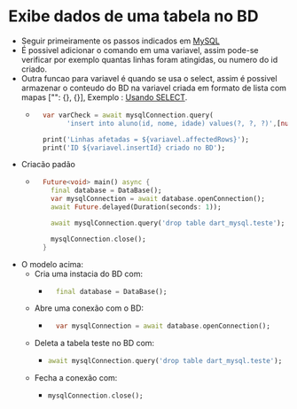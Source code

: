# Exibe dados de uma tabela no BD
- Seguir primeiramente os passos indicados em [MySQL](../../MYSQL.md)
- É possivel adicionar o comando em uma variavel, assim pode-se verificar por exemplo quantas linhas foram atingidas, ou numero do id criado.
- Outra funcao para variavel é quando se usa o select, assim é possivel armazenar o conteudo do BD na variavel criada em formato de lista com mapas ["": {}, {}], Exemplo : [Usando SELECT](../Modelos/Exibindo_dados_do_BD.md).
  - ```dart
      var varCheck = await mysqlConnection.query(
            'insert into aluno(id, nome, idade) values(?, ?, ?)',[null, 'nome', 0]);

      print('Linhas afetadas = ${variavel.affectedRows}');
      print('ID ${variavel.insertId} criado no BD');
      ```
- Criacão padão
  - ```dart
      Future<void> main() async {
        final database = DataBase();
        var mysqlConnection = await database.openConnection();
        await Future.delayed(Duration(seconds: 1));

        await mysqlConnection.query('drop table dart_mysql.teste');

        mysqlConnection.close();
      }
      ```
- O modelo acima:
    - Cria uma instacia do BD com:
        - ```dart
            final database = DataBase();
            ```
    - Abre uma conexão com o BD:
        - ```dart
            var mysqlConnection = await database.openConnection();
            ```
    - Deleta a tabela teste no BD com:
        - ```dart
          await mysqlConnection.query('drop table dart_mysql.teste'); 
            ```
    - Fecha a conexão com:
        - ```dart
          mysqlConnection.close();
            ```   

